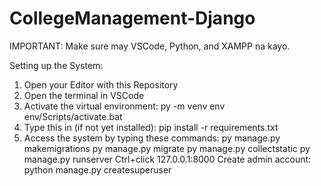 # CollegeManagement-Django

IMPORTANT: Make sure may VSCode, Python, and XAMPP na kayo.

Setting up the System:
1. Open your Editor with this Repository
2. Open the terminal in VSCode
3. Activate the virtual environment:
    py -m venv env
    env/Scripts/activate.bat
5. Type this in (if not yet installed): 
    pip install -r requirements.txt
6. Access the system by typing these commands:
    py manage.py makemigrations
    py manage.py migrate
    py manage.py collectstatic
    py manage.py runserver
      Ctrl+click 127.0.0.1:8000
    Create admin account:
        python manage.py createsuperuser
